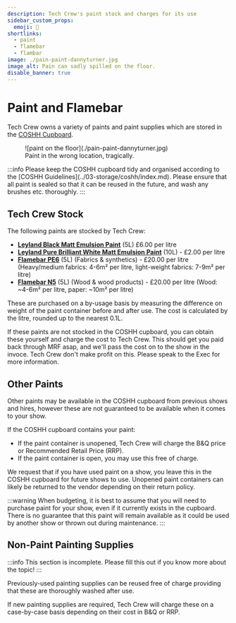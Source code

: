 ```yaml
---
description: Tech Crew's paint stock and charges for its use
sidebar_custom_props:
  emoji: 🎨
shortlinks:
  - paint
  - flamebar
  - flambar
image: ./pain-paint-dannyturner.jpg
image_alt: Pain can sadly spilled on the floor.
disable_banner: true
---
```

# Paint and Flamebar

Tech Crew owns a variety of paints and paint supplies which are stored in the [COSHH Cupboard](../03-storage/coshh/index.md).
<figure>
![paint on the floor](./pain-paint-dannyturner.jpg)
<figcaption>Paint in the wrong location, tragically.</figcaption>
</figure>
:::info
Please keep the COSHH cupboard tidy and organised according to the [COSHH Guidelines](../03-storage/coshh/index.md).
Please ensure that all paint is sealed so that it can be reused in the future, and wash any brushes etc. thoroughly.
:::

## Tech Crew Stock

The following paints are stocked by Tech Crew:
* **[Leyland Black Matt Emulsion Paint](https://www.diy.com/departments/leyland-trade-black-matt-emulsion-paint-5l/1335267_BQ.prd)**
  (5L) £6.00 per litre
* **[Leyland Pure Brilliant White Matt Emulsion Paint](https://www.diy.com/departments/leyland-pure-brilliant-white-matt-emulsion-paint-10l/1335443_BQ.prd)**
  (10L) - £2.00 per litre
* **[Flamebar PE6](https://www.flints.co.uk/products/pg_PE6/FLA015)** (5L) (Fabrics & synthetics) - £20.00 per litre
  (Heavy/medium fabrics: 4-6m² per litre, light-weight fabrics: 7-9m² per litre)
* **[Flamebar N5](https://www.flints.co.uk/products/pg_N5/FLA012)** (5L) (Wood & wood products) - £20.00 per litre
  (Wood: ~4-6m² per litre, paper: ~10m² per litre)

These are purchased on a by-usage basis by measuring the difference on weight of the paint container before and after
use. The cost is calculated by the litre, rounded up to the nearest 0.1L.

If these paints are not stocked in the COSHH cupboard, you can obtain these yourself and charge the cost to Tech Crew.
This should get you paid back through MRF asap, and we'll pass the cost on to the show in the invoce. Tech Crew don't 
make profit on this.
Please speak to the Exec for more information.

## Other Paints

Other paints may be available in the COSHH cupboard from previous shows and hires, however these are not guaranteed
to be available when it comes to your show.

If the COSHH cupboard contains your paint:
* If the paint container is unopened, Tech Crew will charge the B&Q price or Recommended Retail Price (RRP).
* If the paint container is open, you may use this free of charge.

We request that if you have used paint on a show, you leave this in the COSHH cupboard for future shows to use. Unopened
paint containers can likely be returned to the vendor depending on their return policy.

:::warning
When budgeting, it is best to assume that you will need to purchase paint for your show, even if it currently exists
in the cupboard. There is no guarantee that this paint will remain available as it could be used by another show or
thrown out during maintenance.
:::

## Non-Paint Painting Supplies
:::info
This section is incomplete. Please fill this out if you know more about the topic!
:::

Previously-used painting supplies can be reused free of charge providing that these are thoroughly washed after use.

If new painting supplies are required, Tech Crew will charge these on a case-by-case basis depending on their cost in
B&Q or RRP.
